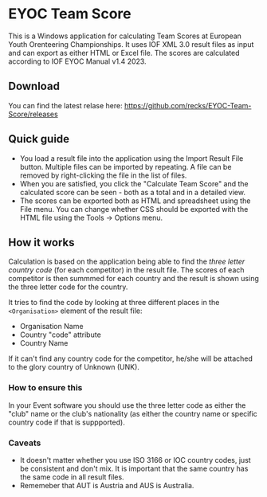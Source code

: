 # EYOC Team Score

This is a Windows application for calculating Team Scores at European Youth Orenteering Championships.
It uses IOF XML 3.0 result files as input and can export as either HTML or Excel file.
The scores are calculated according to IOF EYOC Manual v1.4 2023.

## Download

You can find the latest relase here: <https://github.com/recks/EYOC-Team-Score/releases>

## Quick guide

- You load a result file into the application using the Import Result File button. Multiple files can be imported by repeating. A file can be removed by right-clicking the file in the list of files.
- When you are satisfied, you click the "Calculate Team Score" and the calculated score can be seen - both as a total and in a detailed view.
- The scores can be exported both as HTML and spreadsheet using the File menu. You can change whether CSS should be exported with the HTML file using the Tools -> Options menu.

## How it works

Calculation is based on the application being able to find the *three letter country code* (for each competitor) in the result file. The scores of each competitor is then summmed for each country and the result is shown using the three letter code for the country.

It tries to find the code by looking at three different places in the `<Organisation>` element of the result file:

- Organisation Name
- Country "code" attribute
- Country Name

If it can't find any country code for the competitor, he/she will be attached to the glory country of Unknown (UNK).

### How to ensure this

In your Event software you should use the three letter code as either the "club" name or the club's nationality (as either the country name or specific country code if that is suppported).

### Caveats

- It doesn't matter whether you use ISO 3166 or IOC country codes, just be consistent and don't mix. It is important that the same country has the same code in all result files.
- Rememeber that AUT is Austria and AUS is Australia.

